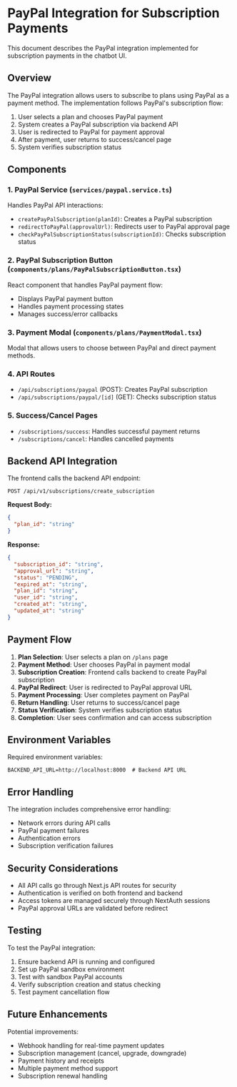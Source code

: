 # PayPal Integration for Subscription Payments

This document describes the PayPal integration implemented for subscription payments in the chatbot UI.

## Overview

The PayPal integration allows users to subscribe to plans using PayPal as a payment method. The implementation follows PayPal's subscription flow:

1. User selects a plan and chooses PayPal payment
2. System creates a PayPal subscription via backend API
3. User is redirected to PayPal for payment approval
4. After payment, user returns to success/cancel page
5. System verifies subscription status

## Components

### 1. PayPal Service (`services/paypal.service.ts`)

Handles PayPal API interactions:

- `createPayPalSubscription(planId)`: Creates a PayPal subscription
- `redirectToPayPal(approvalUrl)`: Redirects user to PayPal approval page
- `checkPayPalSubscriptionStatus(subscriptionId)`: Checks subscription status

### 2. PayPal Subscription Button (`components/plans/PayPalSubscriptionButton.tsx`)

React component that handles PayPal payment flow:

- Displays PayPal payment button
- Handles payment processing states
- Manages success/error callbacks

### 3. Payment Modal (`components/plans/PaymentModal.tsx`)

Modal that allows users to choose between PayPal and direct payment methods.

### 4. API Routes

- `/api/subscriptions/paypal` (POST): Creates PayPal subscription
- `/api/subscriptions/paypal/[id]` (GET): Checks subscription status

### 5. Success/Cancel Pages

- `/subscriptions/success`: Handles successful payment returns
- `/subscriptions/cancel`: Handles cancelled payments

## Backend API Integration

The frontend calls the backend API endpoint:

```
POST /api/v1/subscriptions/create_subscription
```

**Request Body:**
```json
{
  "plan_id": "string"
}
```

**Response:**
```json
{
  "subscription_id": "string",
  "approval_url": "string",
  "status": "PENDING",
  "expired_at": "string",
  "plan_id": "string",
  "user_id": "string",
  "created_at": "string",
  "updated_at": "string"
}
```

## Payment Flow

1. **Plan Selection**: User selects a plan on `/plans` page
2. **Payment Method**: User chooses PayPal in payment modal
3. **Subscription Creation**: Frontend calls backend to create PayPal subscription
4. **PayPal Redirect**: User is redirected to PayPal approval URL
5. **Payment Processing**: User completes payment on PayPal
6. **Return Handling**: User returns to success/cancel page
7. **Status Verification**: System verifies subscription status
8. **Completion**: User sees confirmation and can access subscription

## Environment Variables

Required environment variables:

```env
BACKEND_API_URL=http://localhost:8000  # Backend API URL
```

## Error Handling

The integration includes comprehensive error handling:

- Network errors during API calls
- PayPal payment failures
- Authentication errors
- Subscription verification failures

## Security Considerations

- All API calls go through Next.js API routes for security
- Authentication is verified on both frontend and backend
- Access tokens are managed securely through NextAuth sessions
- PayPal approval URLs are validated before redirect

## Testing

To test the PayPal integration:

1. Ensure backend API is running and configured
2. Set up PayPal sandbox environment
3. Test with sandbox PayPal accounts
4. Verify subscription creation and status checking
5. Test payment cancellation flow

## Future Enhancements

Potential improvements:

- Webhook handling for real-time payment updates
- Subscription management (cancel, upgrade, downgrade)
- Payment history and receipts
- Multiple payment method support
- Subscription renewal handling 